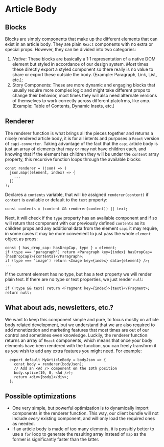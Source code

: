 # Article Body 

## Blocks

Blocks are simply components that make up the different elements that can exist in an article body. They are plain `React` components with no extra or special props. However, they can be divided into two categories: 
1. _Native_: These blocks are basically a 1:1 representation of a native DOM element but styled in accordance of our design system. _Most_ times these directly export a styled component so there really is no value to share or export these outside the body. (Example: Paragraph, Link, List, etc.);
2. Story Components: These are more dynamic and engaging blocks that usually require more complex logic and might take different props to change their behavior, most times they will also need alternate versions of themselves to work correctly across different platofrms, like amp. (Example: Table of Contents, Dynamic Insets, etc.)

## Renderer

The renderer function is what brings all the pieces together and returns a nicely rendered article body, it is for all intents and purposes a `React` version of `capi-converter`.
Taking advantage of the fact that the `capi` article body is just an array of elements that may or may not have children each, and knowing that if the element has children they will be under the `content` array property, this recursive function loops through the available blocks:
```
const renderer = (json) => (
  json.map((element, index) => {
    ...
  })
);
```
Declares a `contents` variable, that will be assigned `renderer(content)` if `content` is available or default to the `text` property:
```
const contents = (content && renderer(content)) || text;
```
 Next, it will check if the `type` property has an available component and if so will return that component with our previously defined `contents` as its children props and any additional data from the element `capi` it may require, in some cases it may be more convenient to just pass the whole `element` object as props:
 ```
 const { has_drop_cap: hasDropCap, type } = element;
 if (type === 'paragraph') return <Paragraph key={index} hasDropCap={hasDropCap}>{contents}</Paragraph>;
 if (type === 'image') return <Image key={index} data={element} />;
 ...
 ```

If the current element has no type, but has a text property we will render plain text. If there are no type or text properties, we just render `null`:
```
if (!type && text) return <Fragment key={index}>{text}</Fragment>;
return null;
```
## What about ads, newsletters, etc.?

We want to keep this component simple and pure, to focus mostly on article body related development, but we understand that we are also required to add monetization and marketing features that most times are out of our control and sometimes even knowledge.
Luckily, the renderer function returns an array of `React` components, which means that once your body elements have been rendered with the function, you can freely transform it as you wish to add any extra features you might need. For example:
```
  export default MyArticleBody = bodyJson => {
    const body = renderer(bodyJson);
    // Add an <Ad /> component on the 10th position
    body.splice(10, 0, <Ad />);
    return <div>{body}</div>;
  };
```

## Possible optimizations

- One very simple, but powerful optimization is to dynamically import components in the renderer function. This way, our client bundle will not include _every_ existing component, and will only load the required ones as needed.
- If an article body is made of too many elements, it is possibly better to use a `for` loop to generate the resulting array instead of `map` as the former is significantly faster than the latter.
